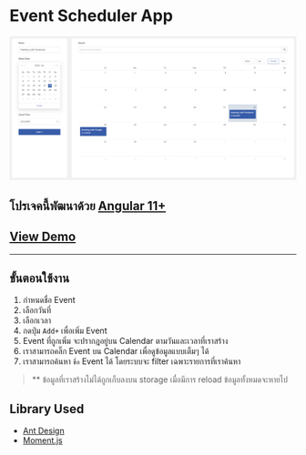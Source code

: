 # Event Scheduler App

![Event Scheduler App](screenshot/cover.png)

## โปรเจคนี้พัฒนาด้วย [Angular 11+](https://github.com/angular/angular-cli)

## [View Demo](https://panupat-top.github.io/Event-Schedule-App/deploy/public)

---

## ขั้นตอนใช้งาน

1. กำหนดชื่อ Event
2. เลือกวันที่
3. เลือกเวลา
4. กดปุ่ม `Add+` เพื่อเพิ่ม Event
5. Event ที่ถูกเพิ่ม จะปรากฎอยู่บน Calendar ตามวันและเวลาที่เราสร้าง
6. เราสามารถคลิ๊ก Event บน Calendar เพื่อดูข้อมูลแบบเต็มๆ ได้
7. เราสามารถค้นหา `ชื่อ` Event ได้ โดยระบบจะ filter เฉพาะรายการที่เราค้นหา

> \*\* ข้อมูลที่เราสร้างไม่ได้ถูกเก็บลงบน storage เมื่อมีการ reload ข้อมูลทั้งหมดจะหายไป

## Library Used

- [Ant Design](https://ng.ant.design)
- [Moment.js](https://momentjs.com/)
